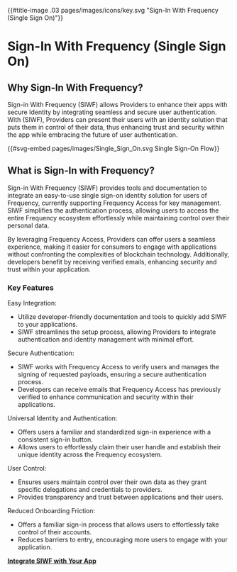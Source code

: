 {{#title-image .03 pages/images/icons/key.svg "Sign-In With Frequency (Single Sign On)"}}

# Sign-In With Frequency (Single Sign On)

## Why Sign-In With Frequency?

Sign-in With Frequency (SIWF) allows Providers to enhance their apps with secure Identity by integrating seamless and secure user authentication. With (SIWF), Providers can present their users with an identity solution that puts them in control of their data, thus enhancing trust and security within the app while embracing the future of user authentication.

{{#svg-embed pages/images/Single_Sign_On.svg Single Sign-On Flow}}

## What is Sign-In with Frequency?

Sign-in With Frequency (SIWF) provides tools and documentation to integrate an easy-to-use single sign-on identity solution for users of Frequency, currently supporting Frequency Access for key management.
SIWF simplifies the authentication process, allowing users to access the entire Frequency ecosystem effortlessly while maintaining control over their personal data.

By leveraging Frequency Access, Providers can offer users a seamless experience, making it easier for consumers to engage with applications without confronting the complexities of blockchain technology.
Additionally, developers benefit by receiving verified emails, enhancing security and trust within your application.

### Key Features

Easy Integration:

- Utilize developer-friendly documentation and tools to quickly add SIWF to your applications.
- SIWF streamlines the setup process, allowing Providers to integrate authentication and identity management with minimal effort.


Secure Authentication:

- SIWF works with Frequency Access to verify users and manages the signing of requested payloads, ensuring a secure authentication process.
- Developers can receive emails that Frequency Access has previously verified to enhance communication and security within their applications.


Universal Identity and Authentication:

- Offers users a familiar and standardized sign-in experience with a consistent sign-in button.
- Allows users to effortlessly claim their user handle and establish their unique identity across the Frequency ecosystem.

User Control:

- Ensures users maintain control over their own data as they grant specific delegations and credentials to providers.
- Provides transparency and trust between applications and their users.

Reduced Onboarding Friction:

- Offers a familiar sign-in process that allows users to effortlessly take control of their accounts.
- Reduces barriers to entry, encouraging more users to engage with your application.

**[Integrate SIWF with Your App](https://projectlibertylabs.github.io/gateway/GettingStarted/SSO.html)**
